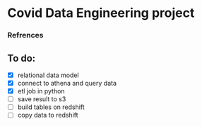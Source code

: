 # Covid Data Engineering project 
### __Refrences__

## To do: 
- [x] relational data model
- [x] connect to athena and query data 
- [x] etl job in python
- [ ] save result to s3
- [ ] build tables on redshift
- [ ] copy data to redshift

